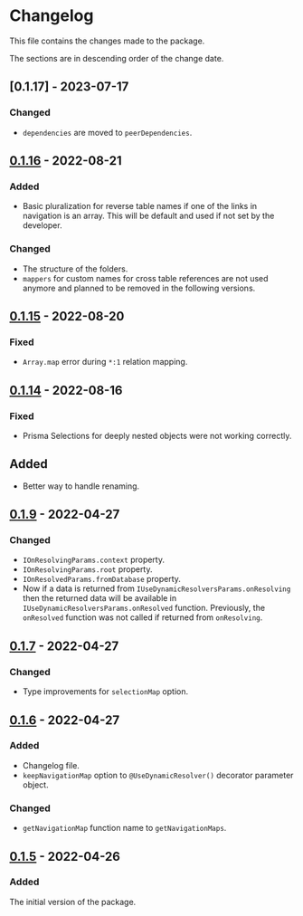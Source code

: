 # Changelog
This file contains the changes made to the package.

The sections are in descending order of the change date.

## [0.1.17] - 2023-07-17
### Changed
- `dependencies` are moved to `peerDependencies`.

## [0.1.16] - 2022-08-21
### Added
- Basic pluralization for reverse table names if one of the links in navigation
is an array. This will be default and used if not set by the developer.

### Changed
- The structure of the folders.
- `mappers` for custom names for cross table references are not used anymore and
planned to be removed in the following versions.

## [0.1.15] - 2022-08-20
### Fixed
- `Array.map` error during `*:1` relation mapping.

## [0.1.14] - 2022-08-16
### Fixed
- Prisma Selections for deeply nested objects were not working correctly.

## Added
- Better way to handle renaming.

## [0.1.9] - 2022-04-27
### Changed
- `IOnResolvingParams.context` property.
- `IOnResolvingParams.root` property.
- `IOnResolvedParams.fromDatabase` property.
- Now if a data is returned from `IUseDynamicResolversParams.onResolving` then
the returned data will be available in `IUseDynamicResolversParams.onResolved`
function. Previously, the `onResolved` function was not called if returned
from `onResolving`.

## [0.1.7] - 2022-04-27
### Changed
- Type improvements for `selectionMap` option.

## [0.1.6] - 2022-04-27
### Added
- Changelog file.
- `keepNavigationMap` option to `@UseDynamicResolver()` decorator parameter
object.

### Changed
- `getNavigationMap` function name to `getNavigationMaps`.

## [0.1.5] - 2022-04-26
### Added
The initial version of the package.

[Unreleased]: https://github.com/incetarik/nestjs-prisma-dynamic-resolvers/compare/v1.0.0...HEAD
[0.1.16]: https://github.com/incetarik/nestjs-prisma-dynamic-resolvers/compare/0.1.15...0.1.16
[0.1.15]: https://github.com/incetarik/nestjs-prisma-dynamic-resolvers/compare/0.1.14...0.1.15
[0.1.14]: https://github.com/incetarik/nestjs-prisma-dynamic-resolvers/compare/0.1.13...0.1.14
[0.1.13]: https://github.com/incetarik/nestjs-prisma-dynamic-resolvers/compare/0.1.9...0.1.13
[0.1.9]: https://github.com/incetarik/nestjs-prisma-dynamic-resolvers/compare/0.1.7...0.1.9
[0.1.7]: https://github.com/incetarik/nestjs-prisma-dynamic-resolvers/compare/0.1.6...0.1.7
[0.1.6]: https://github.com/incetarik/nestjs-prisma-dynamic-resolvers/compare/0.1.5...0.1.6
[0.1.5]: https://github.com/incetarik/nestjs-prisma-dynamic-resolvers/releases/tag/0.1.5
